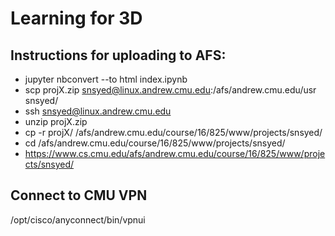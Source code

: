 # Learning for 3D

## Instructions for uploading to AFS:

* jupyter nbconvert --to html index.ipynb
*  scp projX.zip snsyed@linux.andrew.cmu.edu:/afs/andrew.cmu.edu/usr snsyed/
* ssh snsyed@linux.andrew.cmu.edu
* unzip projX.zip
* cp -r projX/ /afs/andrew.cmu.edu/course/16/825/www/projects/snsyed/
* cd /afs/andrew.cmu.edu/course/16/825/www/projects/snsyed/
* https://www.cs.cmu.edu/afs/andrew.cmu.edu/course/16/825/www/projects/snsyed/

## Connect to CMU VPN

/opt/cisco/anyconnect/bin/vpnui


